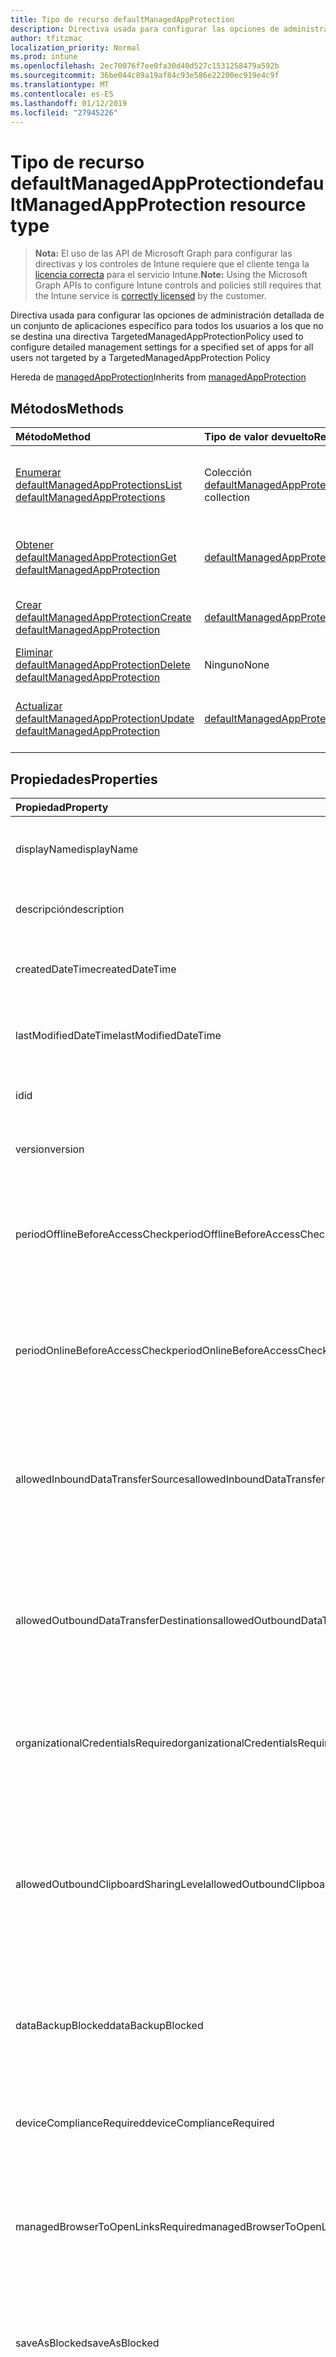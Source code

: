```yaml
---
title: Tipo de recurso defaultManagedAppProtection
description: Directiva usada para configurar las opciones de administración detallada de un conjunto de aplicaciones específico para todos los usuarios a los que no se destina una directiva TargetedManagedAppProtection
author: tfitzmac
localization_priority: Normal
ms.prod: intune
ms.openlocfilehash: 2ec70076f7ee0fa30d40d527c1531258479a592b
ms.sourcegitcommit: 36be044c89a19af84c93e586e22200ec919e4c9f
ms.translationtype: MT
ms.contentlocale: es-ES
ms.lasthandoff: 01/12/2019
ms.locfileid: "27945226"
---
```

# <a name="defaultmanagedappprotection-resource-type"></a><span data-ttu-id="ca2f0-103">Tipo de recurso defaultManagedAppProtection</span><span class="sxs-lookup"><span data-stu-id="ca2f0-103">defaultManagedAppProtection resource type</span></span>

> <span data-ttu-id="ca2f0-104">**Nota:** El uso de las API de Microsoft Graph para configurar las directivas y los controles de Intune requiere que el cliente tenga la [licencia correcta](https://go.microsoft.com/fwlink/?linkid=839381) para el servicio Intune.</span><span class="sxs-lookup"><span data-stu-id="ca2f0-104">**Note:** Using the Microsoft Graph APIs to configure Intune controls and policies still requires that the Intune service is [correctly licensed](https://go.microsoft.com/fwlink/?linkid=839381) by the customer.</span></span>

<span data-ttu-id="ca2f0-105">Directiva usada para configurar las opciones de administración detallada de un conjunto de aplicaciones específico para todos los usuarios a los que no se destina una directiva TargetedManagedAppProtection</span><span class="sxs-lookup"><span data-stu-id="ca2f0-105">Policy used to configure detailed management settings for a specified set of apps for all users not targeted by a TargetedManagedAppProtection Policy</span></span>

<span data-ttu-id="ca2f0-106">Hereda de [managedAppProtection](../resources/intune-mam-managedappprotection.md)</span><span class="sxs-lookup"><span data-stu-id="ca2f0-106">Inherits from [managedAppProtection](../resources/intune-mam-managedappprotection.md)</span></span>

## <a name="methods"></a><span data-ttu-id="ca2f0-107">Métodos</span><span class="sxs-lookup"><span data-stu-id="ca2f0-107">Methods</span></span>
|<span data-ttu-id="ca2f0-108">Método</span><span class="sxs-lookup"><span data-stu-id="ca2f0-108">Method</span></span>|<span data-ttu-id="ca2f0-109">Tipo de valor devuelto</span><span class="sxs-lookup"><span data-stu-id="ca2f0-109">Return Type</span></span>|<span data-ttu-id="ca2f0-110">Descripción</span><span class="sxs-lookup"><span data-stu-id="ca2f0-110">Description</span></span>|
|:---|:---|:---|
|[<span data-ttu-id="ca2f0-111">Enumerar defaultManagedAppProtections</span><span class="sxs-lookup"><span data-stu-id="ca2f0-111">List defaultManagedAppProtections</span></span>](../api/intune-mam-defaultmanagedappprotection-list.md)|<span data-ttu-id="ca2f0-112">Colección [defaultManagedAppProtection](../resources/intune-mam-defaultmanagedappprotection.md)</span><span class="sxs-lookup"><span data-stu-id="ca2f0-112">[defaultManagedAppProtection](../resources/intune-mam-defaultmanagedappprotection.md) collection</span></span>|<span data-ttu-id="ca2f0-113">Enumere las propiedades y las relaciones de los objetos [defaultManagedAppProtection](../resources/intune-mam-defaultmanagedappprotection.md).</span><span class="sxs-lookup"><span data-stu-id="ca2f0-113">List properties and relationships of the [defaultManagedAppProtection](../resources/intune-mam-defaultmanagedappprotection.md) objects.</span></span>|
|[<span data-ttu-id="ca2f0-114">Obtener defaultManagedAppProtection</span><span class="sxs-lookup"><span data-stu-id="ca2f0-114">Get defaultManagedAppProtection</span></span>](../api/intune-mam-defaultmanagedappprotection-get.md)|[<span data-ttu-id="ca2f0-115">defaultManagedAppProtection</span><span class="sxs-lookup"><span data-stu-id="ca2f0-115">defaultManagedAppProtection</span></span>](../resources/intune-mam-defaultmanagedappprotection.md)|<span data-ttu-id="ca2f0-116">Lea las propiedades y las relaciones del objeto [defaultManagedAppProtection](../resources/intune-mam-defaultmanagedappprotection.md).</span><span class="sxs-lookup"><span data-stu-id="ca2f0-116">Read properties and relationships of the [defaultManagedAppProtection](../resources/intune-mam-defaultmanagedappprotection.md) object.</span></span>|
|[<span data-ttu-id="ca2f0-117">Crear defaultManagedAppProtection</span><span class="sxs-lookup"><span data-stu-id="ca2f0-117">Create defaultManagedAppProtection</span></span>](../api/intune-mam-defaultmanagedappprotection-create.md)|[<span data-ttu-id="ca2f0-118">defaultManagedAppProtection</span><span class="sxs-lookup"><span data-stu-id="ca2f0-118">defaultManagedAppProtection</span></span>](../resources/intune-mam-defaultmanagedappprotection.md)|<span data-ttu-id="ca2f0-119">Cree un objeto [defaultManagedAppProtection](../resources/intune-mam-defaultmanagedappprotection.md).</span><span class="sxs-lookup"><span data-stu-id="ca2f0-119">Create a new [defaultManagedAppProtection](../resources/intune-mam-defaultmanagedappprotection.md) object.</span></span>|
|[<span data-ttu-id="ca2f0-120">Eliminar defaultManagedAppProtection</span><span class="sxs-lookup"><span data-stu-id="ca2f0-120">Delete defaultManagedAppProtection</span></span>](../api/intune-mam-defaultmanagedappprotection-delete.md)|<span data-ttu-id="ca2f0-121">Ninguno</span><span class="sxs-lookup"><span data-stu-id="ca2f0-121">None</span></span>|<span data-ttu-id="ca2f0-122">Elimina un [defaultManagedAppProtection](../resources/intune-mam-defaultmanagedappprotection.md).</span><span class="sxs-lookup"><span data-stu-id="ca2f0-122">Deletes a [defaultManagedAppProtection](../resources/intune-mam-defaultmanagedappprotection.md).</span></span>|
|[<span data-ttu-id="ca2f0-123">Actualizar defaultManagedAppProtection</span><span class="sxs-lookup"><span data-stu-id="ca2f0-123">Update defaultManagedAppProtection</span></span>](../api/intune-mam-defaultmanagedappprotection-update.md)|[<span data-ttu-id="ca2f0-124">defaultManagedAppProtection</span><span class="sxs-lookup"><span data-stu-id="ca2f0-124">defaultManagedAppProtection</span></span>](../resources/intune-mam-defaultmanagedappprotection.md)|<span data-ttu-id="ca2f0-125">Actualice las propiedades de un objeto [defaultManagedAppProtection](../resources/intune-mam-defaultmanagedappprotection.md).</span><span class="sxs-lookup"><span data-stu-id="ca2f0-125">Update the properties of a [defaultManagedAppProtection](../resources/intune-mam-defaultmanagedappprotection.md) object.</span></span>|

## <a name="properties"></a><span data-ttu-id="ca2f0-126">Propiedades</span><span class="sxs-lookup"><span data-stu-id="ca2f0-126">Properties</span></span>
|<span data-ttu-id="ca2f0-127">Propiedad</span><span class="sxs-lookup"><span data-stu-id="ca2f0-127">Property</span></span>|<span data-ttu-id="ca2f0-128">Tipo</span><span class="sxs-lookup"><span data-stu-id="ca2f0-128">Type</span></span>|<span data-ttu-id="ca2f0-129">Descripción</span><span class="sxs-lookup"><span data-stu-id="ca2f0-129">Description</span></span>|
|:---|:---|:---|
|<span data-ttu-id="ca2f0-130">displayName</span><span class="sxs-lookup"><span data-stu-id="ca2f0-130">displayName</span></span>|<span data-ttu-id="ca2f0-131">Cadena</span><span class="sxs-lookup"><span data-stu-id="ca2f0-131">String</span></span>|<span data-ttu-id="ca2f0-132">Nombre para mostrar de la directiva.</span><span class="sxs-lookup"><span data-stu-id="ca2f0-132">Policy display name.</span></span> <span data-ttu-id="ca2f0-133">Heredado de [managedAppPolicy](../resources/intune-mam-managedapppolicy.md).</span><span class="sxs-lookup"><span data-stu-id="ca2f0-133">Inherited from [managedAppPolicy](../resources/intune-mam-managedapppolicy.md)</span></span>|
|<span data-ttu-id="ca2f0-134">descripción</span><span class="sxs-lookup"><span data-stu-id="ca2f0-134">description</span></span>|<span data-ttu-id="ca2f0-135">Cadena</span><span class="sxs-lookup"><span data-stu-id="ca2f0-135">String</span></span>|<span data-ttu-id="ca2f0-136">Descripción de la directiva.</span><span class="sxs-lookup"><span data-stu-id="ca2f0-136">The policy's description.</span></span> <span data-ttu-id="ca2f0-137">Heredado de [managedAppPolicy](../resources/intune-mam-managedapppolicy.md).</span><span class="sxs-lookup"><span data-stu-id="ca2f0-137">Inherited from [managedAppPolicy](../resources/intune-mam-managedapppolicy.md)</span></span>|
|<span data-ttu-id="ca2f0-138">createdDateTime</span><span class="sxs-lookup"><span data-stu-id="ca2f0-138">createdDateTime</span></span>|<span data-ttu-id="ca2f0-139">DateTimeOffset</span><span class="sxs-lookup"><span data-stu-id="ca2f0-139">DateTimeOffset</span></span>|<span data-ttu-id="ca2f0-140">Fecha y hora de creación de la directiva.</span><span class="sxs-lookup"><span data-stu-id="ca2f0-140">The date and time the policy was created.</span></span> <span data-ttu-id="ca2f0-141">Heredado de [managedAppPolicy](../resources/intune-mam-managedapppolicy.md).</span><span class="sxs-lookup"><span data-stu-id="ca2f0-141">Inherited from [managedAppPolicy](../resources/intune-mam-managedapppolicy.md)</span></span>|
|<span data-ttu-id="ca2f0-142">lastModifiedDateTime</span><span class="sxs-lookup"><span data-stu-id="ca2f0-142">lastModifiedDateTime</span></span>|<span data-ttu-id="ca2f0-143">DateTimeOffset</span><span class="sxs-lookup"><span data-stu-id="ca2f0-143">DateTimeOffset</span></span>|<span data-ttu-id="ca2f0-144">Última vez que se modificó la directiva.</span><span class="sxs-lookup"><span data-stu-id="ca2f0-144">Last time the policy was modified.</span></span> <span data-ttu-id="ca2f0-145">Heredado de [managedAppPolicy](../resources/intune-mam-managedapppolicy.md).</span><span class="sxs-lookup"><span data-stu-id="ca2f0-145">Inherited from [managedAppPolicy](../resources/intune-mam-managedapppolicy.md)</span></span>|
|<span data-ttu-id="ca2f0-146">id</span><span class="sxs-lookup"><span data-stu-id="ca2f0-146">id</span></span>|<span data-ttu-id="ca2f0-147">Cadena</span><span class="sxs-lookup"><span data-stu-id="ca2f0-147">String</span></span>|<span data-ttu-id="ca2f0-148">Clave de la entidad.</span><span class="sxs-lookup"><span data-stu-id="ca2f0-148">Key of the entity.</span></span> <span data-ttu-id="ca2f0-149">Heredado de [managedAppPolicy](../resources/intune-mam-managedapppolicy.md).</span><span class="sxs-lookup"><span data-stu-id="ca2f0-149">Inherited from [managedAppPolicy](../resources/intune-mam-managedapppolicy.md)</span></span>|
|<span data-ttu-id="ca2f0-150">version</span><span class="sxs-lookup"><span data-stu-id="ca2f0-150">version</span></span>|<span data-ttu-id="ca2f0-151">Cadena</span><span class="sxs-lookup"><span data-stu-id="ca2f0-151">String</span></span>|<span data-ttu-id="ca2f0-152">Versión de la entidad.</span><span class="sxs-lookup"><span data-stu-id="ca2f0-152">Version of the entity.</span></span> <span data-ttu-id="ca2f0-153">Heredado de [managedAppPolicy](../resources/intune-mam-managedapppolicy.md).</span><span class="sxs-lookup"><span data-stu-id="ca2f0-153">Inherited from [managedAppPolicy](../resources/intune-mam-managedapppolicy.md)</span></span>|
|<span data-ttu-id="ca2f0-154">periodOfflineBeforeAccessCheck</span><span class="sxs-lookup"><span data-stu-id="ca2f0-154">periodOfflineBeforeAccessCheck</span></span>|<span data-ttu-id="ca2f0-155">Duración</span><span class="sxs-lookup"><span data-stu-id="ca2f0-155">Duration</span></span>|<span data-ttu-id="ca2f0-156">Período tras el cual se comprueba el acceso cuando el dispositivo no está conectado a Internet.</span><span class="sxs-lookup"><span data-stu-id="ca2f0-156">The period after which access is checked when the device is not connected to the internet.</span></span> <span data-ttu-id="ca2f0-157">Heredado de [managedAppProtection](../resources/intune-mam-managedappprotection.md).</span><span class="sxs-lookup"><span data-stu-id="ca2f0-157">Inherited from [managedAppProtection](../resources/intune-mam-managedappprotection.md)</span></span>|
|<span data-ttu-id="ca2f0-158">periodOnlineBeforeAccessCheck</span><span class="sxs-lookup"><span data-stu-id="ca2f0-158">periodOnlineBeforeAccessCheck</span></span>|<span data-ttu-id="ca2f0-159">Duración</span><span class="sxs-lookup"><span data-stu-id="ca2f0-159">Duration</span></span>|<span data-ttu-id="ca2f0-160">Período tras el cual se comprueba el acceso cuando el dispositivo está conectado a Internet.</span><span class="sxs-lookup"><span data-stu-id="ca2f0-160">The period after which access is checked when the device is connected to the internet.</span></span> <span data-ttu-id="ca2f0-161">Heredado de [managedAppProtection](../resources/intune-mam-managedappprotection.md).</span><span class="sxs-lookup"><span data-stu-id="ca2f0-161">Inherited from [managedAppProtection](../resources/intune-mam-managedappprotection.md)</span></span>|
|<span data-ttu-id="ca2f0-162">allowedInboundDataTransferSources</span><span class="sxs-lookup"><span data-stu-id="ca2f0-162">allowedInboundDataTransferSources</span></span>|[<span data-ttu-id="ca2f0-163">managedAppDataTransferLevel</span><span class="sxs-lookup"><span data-stu-id="ca2f0-163">managedAppDataTransferLevel</span></span>](../resources/intune-mam-managedappdatatransferlevel.md)|<span data-ttu-id="ca2f0-164">Orígenes desde los que se permite la transferencia de datos.</span><span class="sxs-lookup"><span data-stu-id="ca2f0-164">Sources from which data is allowed to be transferred.</span></span> <span data-ttu-id="ca2f0-165">Se hereda de [managedAppProtection](../resources/intune-mam-managedappprotection.md).</span><span class="sxs-lookup"><span data-stu-id="ca2f0-165">Inherited from [managedAppProtection](../resources/intune-mam-managedappprotection.md).</span></span> <span data-ttu-id="ca2f0-166">Los valores posibles son: `allApps`, `managedApps` y `none`.</span><span class="sxs-lookup"><span data-stu-id="ca2f0-166">Possible values are: `allApps`, `managedApps`, `none`.</span></span>|
|<span data-ttu-id="ca2f0-167">allowedOutboundDataTransferDestinations</span><span class="sxs-lookup"><span data-stu-id="ca2f0-167">allowedOutboundDataTransferDestinations</span></span>|[<span data-ttu-id="ca2f0-168">managedAppDataTransferLevel</span><span class="sxs-lookup"><span data-stu-id="ca2f0-168">managedAppDataTransferLevel</span></span>](../resources/intune-mam-managedappdatatransferlevel.md)|<span data-ttu-id="ca2f0-169">Destinos a los que se permite la transferencia de datos.</span><span class="sxs-lookup"><span data-stu-id="ca2f0-169">Destinations to which data is allowed to be transferred.</span></span> <span data-ttu-id="ca2f0-170">Se hereda de [managedAppProtection](../resources/intune-mam-managedappprotection.md).</span><span class="sxs-lookup"><span data-stu-id="ca2f0-170">Inherited from [managedAppProtection](../resources/intune-mam-managedappprotection.md).</span></span> <span data-ttu-id="ca2f0-171">Los valores posibles son: `allApps`, `managedApps` y `none`.</span><span class="sxs-lookup"><span data-stu-id="ca2f0-171">Possible values are: `allApps`, `managedApps`, `none`.</span></span>|
|<span data-ttu-id="ca2f0-172">organizationalCredentialsRequired</span><span class="sxs-lookup"><span data-stu-id="ca2f0-172">organizationalCredentialsRequired</span></span>|<span data-ttu-id="ca2f0-173">Booleano</span><span class="sxs-lookup"><span data-stu-id="ca2f0-173">Boolean</span></span>|<span data-ttu-id="ca2f0-174">Indica si son necesarias las credenciales de la organización para usar la aplicación.</span><span class="sxs-lookup"><span data-stu-id="ca2f0-174">Indicates whether organizational credentials are required for app use.</span></span> <span data-ttu-id="ca2f0-175">Heredado de [managedAppProtection](../resources/intune-mam-managedappprotection.md).</span><span class="sxs-lookup"><span data-stu-id="ca2f0-175">Inherited from [managedAppProtection](../resources/intune-mam-managedappprotection.md)</span></span>|
|<span data-ttu-id="ca2f0-176">allowedOutboundClipboardSharingLevel</span><span class="sxs-lookup"><span data-stu-id="ca2f0-176">allowedOutboundClipboardSharingLevel</span></span>|[<span data-ttu-id="ca2f0-177">managedAppClipboardSharingLevel</span><span class="sxs-lookup"><span data-stu-id="ca2f0-177">managedAppClipboardSharingLevel</span></span>](../resources/intune-mam-managedappclipboardsharinglevel.md)|<span data-ttu-id="ca2f0-178">Nivel al que puede compartirse el Portapapeles entre aplicaciones en el dispositivo administrado.</span><span class="sxs-lookup"><span data-stu-id="ca2f0-178">The level to which the clipboard may be shared between apps on the managed device.</span></span> <span data-ttu-id="ca2f0-179">Se hereda de [managedAppProtection](../resources/intune-mam-managedappprotection.md).</span><span class="sxs-lookup"><span data-stu-id="ca2f0-179">Inherited from [managedAppProtection](../resources/intune-mam-managedappprotection.md).</span></span> <span data-ttu-id="ca2f0-180">Los valores posibles son: `allApps`, `managedAppsWithPasteIn`, `managedApps` y `blocked`.</span><span class="sxs-lookup"><span data-stu-id="ca2f0-180">Possible values are: `allApps`, `managedAppsWithPasteIn`, `managedApps`, `blocked`.</span></span>|
|<span data-ttu-id="ca2f0-181">dataBackupBlocked</span><span class="sxs-lookup"><span data-stu-id="ca2f0-181">dataBackupBlocked</span></span>|<span data-ttu-id="ca2f0-182">Booleano</span><span class="sxs-lookup"><span data-stu-id="ca2f0-182">Boolean</span></span>|<span data-ttu-id="ca2f0-183">Indica si se bloquea la copia de seguridad de los datos de una aplicación administrada.</span><span class="sxs-lookup"><span data-stu-id="ca2f0-183">Indicates whether the backup of a managed app's data is blocked.</span></span> <span data-ttu-id="ca2f0-184">Heredado de [managedAppProtection](../resources/intune-mam-managedappprotection.md).</span><span class="sxs-lookup"><span data-stu-id="ca2f0-184">Inherited from [managedAppProtection](../resources/intune-mam-managedappprotection.md)</span></span>|
|<span data-ttu-id="ca2f0-185">deviceComplianceRequired</span><span class="sxs-lookup"><span data-stu-id="ca2f0-185">deviceComplianceRequired</span></span>|<span data-ttu-id="ca2f0-186">Booleano</span><span class="sxs-lookup"><span data-stu-id="ca2f0-186">Boolean</span></span>|<span data-ttu-id="ca2f0-187">Indica si se requiere el cumplimiento del dispositivo.</span><span class="sxs-lookup"><span data-stu-id="ca2f0-187">Indicates whether device compliance is required.</span></span> <span data-ttu-id="ca2f0-188">Heredado de [managedAppProtection](../resources/intune-mam-managedappprotection.md).</span><span class="sxs-lookup"><span data-stu-id="ca2f0-188">Inherited from [managedAppProtection](../resources/intune-mam-managedappprotection.md)</span></span>|
|<span data-ttu-id="ca2f0-189">managedBrowserToOpenLinksRequired</span><span class="sxs-lookup"><span data-stu-id="ca2f0-189">managedBrowserToOpenLinksRequired</span></span>|<span data-ttu-id="ca2f0-190">Booleano</span><span class="sxs-lookup"><span data-stu-id="ca2f0-190">Boolean</span></span>|<span data-ttu-id="ca2f0-191">Indica si se deben abrir los vínculos de Internet en la aplicación del explorador administrado.</span><span class="sxs-lookup"><span data-stu-id="ca2f0-191">Indicates whether internet links should be opened in the managed browser app.</span></span> <span data-ttu-id="ca2f0-192">Heredado de [managedAppProtection](../resources/intune-mam-managedappprotection.md).</span><span class="sxs-lookup"><span data-stu-id="ca2f0-192">Inherited from [managedAppProtection](../resources/intune-mam-managedappprotection.md)</span></span>|
|<span data-ttu-id="ca2f0-193">saveAsBlocked</span><span class="sxs-lookup"><span data-stu-id="ca2f0-193">saveAsBlocked</span></span>|<span data-ttu-id="ca2f0-194">Booleano</span><span class="sxs-lookup"><span data-stu-id="ca2f0-194">Boolean</span></span>|<span data-ttu-id="ca2f0-195">Indica si los usuarios pueden usar el elemento de menú "Guardar como" para guardar una copia de los archivos protegidos.</span><span class="sxs-lookup"><span data-stu-id="ca2f0-195">Indicates whether users may use the "Save As" menu item to save a copy of protected files.</span></span> <span data-ttu-id="ca2f0-196">Heredado de [managedAppProtection](../resources/intune-mam-managedappprotection.md).</span><span class="sxs-lookup"><span data-stu-id="ca2f0-196">Inherited from [managedAppProtection](../resources/intune-mam-managedappprotection.md)</span></span>|
|<span data-ttu-id="ca2f0-197">periodOfflineBeforeWipeIsEnforced</span><span class="sxs-lookup"><span data-stu-id="ca2f0-197">periodOfflineBeforeWipeIsEnforced</span></span>|<span data-ttu-id="ca2f0-198">Duración</span><span class="sxs-lookup"><span data-stu-id="ca2f0-198">Duration</span></span>|<span data-ttu-id="ca2f0-199">Cantidad de tiempo que una aplicación puede estar desconectada de Internet antes de que se borren los datos administrados.</span><span class="sxs-lookup"><span data-stu-id="ca2f0-199">The amount of time an app is allowed to remain disconnected from the internet before all managed data it is wiped.</span></span> <span data-ttu-id="ca2f0-200">Heredado de [managedAppProtection](../resources/intune-mam-managedappprotection.md).</span><span class="sxs-lookup"><span data-stu-id="ca2f0-200">Inherited from [managedAppProtection](../resources/intune-mam-managedappprotection.md)</span></span>|
|<span data-ttu-id="ca2f0-201">pinRequired</span><span class="sxs-lookup"><span data-stu-id="ca2f0-201">pinRequired</span></span>|<span data-ttu-id="ca2f0-202">Booleano</span><span class="sxs-lookup"><span data-stu-id="ca2f0-202">Boolean</span></span>|<span data-ttu-id="ca2f0-203">Indica si se requiere un PIN de nivel de aplicación.</span><span class="sxs-lookup"><span data-stu-id="ca2f0-203">Indicates whether an app-level pin is required.</span></span> <span data-ttu-id="ca2f0-204">Heredado de [managedAppProtection](../resources/intune-mam-managedappprotection.md).</span><span class="sxs-lookup"><span data-stu-id="ca2f0-204">Inherited from [managedAppProtection](../resources/intune-mam-managedappprotection.md)</span></span>|
|<span data-ttu-id="ca2f0-205">maximumPinRetries</span><span class="sxs-lookup"><span data-stu-id="ca2f0-205">maximumPinRetries</span></span>|<span data-ttu-id="ca2f0-206">Int32</span><span class="sxs-lookup"><span data-stu-id="ca2f0-206">Int32</span></span>|<span data-ttu-id="ca2f0-207">Número máximo de reintentos de pin incorrecto intentos antes de la aplicación administrada se bloquea o se borre.</span><span class="sxs-lookup"><span data-stu-id="ca2f0-207">Maximum number of incorrect pin retry attempts before the managed app is either blocked or wiped.</span></span> <span data-ttu-id="ca2f0-208">Heredado de [managedAppProtection](../resources/intune-mam-managedappprotection.md).</span><span class="sxs-lookup"><span data-stu-id="ca2f0-208">Inherited from [managedAppProtection](../resources/intune-mam-managedappprotection.md)</span></span>|
|<span data-ttu-id="ca2f0-209">simplePinBlocked</span><span class="sxs-lookup"><span data-stu-id="ca2f0-209">simplePinBlocked</span></span>|<span data-ttu-id="ca2f0-210">Booleano</span><span class="sxs-lookup"><span data-stu-id="ca2f0-210">Boolean</span></span>|<span data-ttu-id="ca2f0-211">Indica si simplePin está bloqueado.</span><span class="sxs-lookup"><span data-stu-id="ca2f0-211">Indicates whether simplePin is blocked.</span></span> <span data-ttu-id="ca2f0-212">Heredado de [managedAppProtection](../resources/intune-mam-managedappprotection.md).</span><span class="sxs-lookup"><span data-stu-id="ca2f0-212">Inherited from [managedAppProtection](../resources/intune-mam-managedappprotection.md)</span></span>|
|<span data-ttu-id="ca2f0-213">minimumPinLength</span><span class="sxs-lookup"><span data-stu-id="ca2f0-213">minimumPinLength</span></span>|<span data-ttu-id="ca2f0-214">Int32</span><span class="sxs-lookup"><span data-stu-id="ca2f0-214">Int32</span></span>|<span data-ttu-id="ca2f0-215">Longitud mínima de PIN necesaria para un PIN de nivel de aplicación si PinRequired se establece en True. Heredado de [managedAppProtection](../resources/intune-mam-managedappprotection.md).</span><span class="sxs-lookup"><span data-stu-id="ca2f0-215">Minimum pin length required for an app-level pin if PinRequired is set to True Inherited from [managedAppProtection](../resources/intune-mam-managedappprotection.md)</span></span>|
|<span data-ttu-id="ca2f0-216">pinCharacterSet</span><span class="sxs-lookup"><span data-stu-id="ca2f0-216">pinCharacterSet</span></span>|[<span data-ttu-id="ca2f0-217">managedAppPinCharacterSet</span><span class="sxs-lookup"><span data-stu-id="ca2f0-217">managedAppPinCharacterSet</span></span>](../resources/intune-mam-managedapppincharacterset.md)|<span data-ttu-id="ca2f0-218">Conjunto de caracteres que se puede usar para un PIN de nivel de aplicación si PinRequired se establece en True.</span><span class="sxs-lookup"><span data-stu-id="ca2f0-218">Character set which may be used for an app-level pin if PinRequired is set to True.</span></span> <span data-ttu-id="ca2f0-219">Se hereda de [managedAppProtection](../resources/intune-mam-managedappprotection.md).</span><span class="sxs-lookup"><span data-stu-id="ca2f0-219">Inherited from [managedAppProtection](../resources/intune-mam-managedappprotection.md).</span></span> <span data-ttu-id="ca2f0-220">Los valores posibles son: `numeric` y `alphanumericAndSymbol`.</span><span class="sxs-lookup"><span data-stu-id="ca2f0-220">Possible values are: `numeric`, `alphanumericAndSymbol`.</span></span>|
|<span data-ttu-id="ca2f0-221">periodBeforePinReset</span><span class="sxs-lookup"><span data-stu-id="ca2f0-221">periodBeforePinReset</span></span>|<span data-ttu-id="ca2f0-222">Duración</span><span class="sxs-lookup"><span data-stu-id="ca2f0-222">Duration</span></span>|<span data-ttu-id="ca2f0-223">TimePeriod antes de que se deba restablecer el PIN de todos los niveles si PinRequired se establece en True.</span><span class="sxs-lookup"><span data-stu-id="ca2f0-223">TimePeriod before the all-level pin must be reset if PinRequired is set to True.</span></span> <span data-ttu-id="ca2f0-224">Heredado de [managedAppProtection](../resources/intune-mam-managedappprotection.md).</span><span class="sxs-lookup"><span data-stu-id="ca2f0-224">Inherited from [managedAppProtection](../resources/intune-mam-managedappprotection.md)</span></span>|
|<span data-ttu-id="ca2f0-225">allowedDataStorageLocations</span><span class="sxs-lookup"><span data-stu-id="ca2f0-225">allowedDataStorageLocations</span></span>|<span data-ttu-id="ca2f0-226">colección de [managedAppDataStorageLocation](../resources/intune-mam-managedappdatastoragelocation.md)</span><span class="sxs-lookup"><span data-stu-id="ca2f0-226">[managedAppDataStorageLocation](../resources/intune-mam-managedappdatastoragelocation.md) collection</span></span>|<span data-ttu-id="ca2f0-227">Ubicaciones de almacenamiento de datos en las que un usuario puede almacenar datos administrados.</span><span class="sxs-lookup"><span data-stu-id="ca2f0-227">Data storage locations where a user may store managed data.</span></span> <span data-ttu-id="ca2f0-228">Heredado de [managedAppProtection](../resources/intune-mam-managedappprotection.md)</span><span class="sxs-lookup"><span data-stu-id="ca2f0-228">Inherited from [managedAppProtection](../resources/intune-mam-managedappprotection.md)</span></span>|
|<span data-ttu-id="ca2f0-229">contactSyncBlocked</span><span class="sxs-lookup"><span data-stu-id="ca2f0-229">contactSyncBlocked</span></span>|<span data-ttu-id="ca2f0-230">Booleano</span><span class="sxs-lookup"><span data-stu-id="ca2f0-230">Boolean</span></span>|<span data-ttu-id="ca2f0-231">Indica si se pueden sincronizar los contactos en el dispositivo del usuario.</span><span class="sxs-lookup"><span data-stu-id="ca2f0-231">Indicates whether contacts can be synced to the user's device.</span></span> <span data-ttu-id="ca2f0-232">Heredado de [managedAppProtection](../resources/intune-mam-managedappprotection.md).</span><span class="sxs-lookup"><span data-stu-id="ca2f0-232">Inherited from [managedAppProtection](../resources/intune-mam-managedappprotection.md)</span></span>|
|<span data-ttu-id="ca2f0-233">printBlocked</span><span class="sxs-lookup"><span data-stu-id="ca2f0-233">printBlocked</span></span>|<span data-ttu-id="ca2f0-234">Booleano</span><span class="sxs-lookup"><span data-stu-id="ca2f0-234">Boolean</span></span>|<span data-ttu-id="ca2f0-235">Indica si se puede imprimir desde las aplicaciones administradas.</span><span class="sxs-lookup"><span data-stu-id="ca2f0-235">Indicates whether printing is allowed from managed apps.</span></span> <span data-ttu-id="ca2f0-236">Heredado de [managedAppProtection](../resources/intune-mam-managedappprotection.md).</span><span class="sxs-lookup"><span data-stu-id="ca2f0-236">Inherited from [managedAppProtection](../resources/intune-mam-managedappprotection.md)</span></span>|
|<span data-ttu-id="ca2f0-237">fingerprintBlocked</span><span class="sxs-lookup"><span data-stu-id="ca2f0-237">fingerprintBlocked</span></span>|<span data-ttu-id="ca2f0-238">Booleano</span><span class="sxs-lookup"><span data-stu-id="ca2f0-238">Boolean</span></span>|<span data-ttu-id="ca2f0-239">Indica si se permite el uso del lector de huellas digitales en lugar de un PIN si PinRequired se establece en True.</span><span class="sxs-lookup"><span data-stu-id="ca2f0-239">Indicates whether use of the fingerprint reader is allowed in place of a pin if PinRequired is set to True.</span></span> <span data-ttu-id="ca2f0-240">Heredado de [managedAppProtection](../resources/intune-mam-managedappprotection.md).</span><span class="sxs-lookup"><span data-stu-id="ca2f0-240">Inherited from [managedAppProtection](../resources/intune-mam-managedappprotection.md)</span></span>|
|<span data-ttu-id="ca2f0-241">disableAppPinIfDevicePinIsSet</span><span class="sxs-lookup"><span data-stu-id="ca2f0-241">disableAppPinIfDevicePinIsSet</span></span>|<span data-ttu-id="ca2f0-242">Booleano</span><span class="sxs-lookup"><span data-stu-id="ca2f0-242">Boolean</span></span>|<span data-ttu-id="ca2f0-243">Indica si es necesario el uso del PIN de la aplicación si se establece el PIN del dispositivo.</span><span class="sxs-lookup"><span data-stu-id="ca2f0-243">Indicates whether use of the app pin is required if the device pin is set.</span></span> <span data-ttu-id="ca2f0-244">Heredado de [managedAppProtection](../resources/intune-mam-managedappprotection.md).</span><span class="sxs-lookup"><span data-stu-id="ca2f0-244">Inherited from [managedAppProtection](../resources/intune-mam-managedappprotection.md)</span></span>|
|<span data-ttu-id="ca2f0-245">minimumRequiredOsVersion</span><span class="sxs-lookup"><span data-stu-id="ca2f0-245">minimumRequiredOsVersion</span></span>|<span data-ttu-id="ca2f0-246">Cadena</span><span class="sxs-lookup"><span data-stu-id="ca2f0-246">String</span></span>|<span data-ttu-id="ca2f0-247">Las versiones anteriores a la versión especificada impedirán que la aplicación administrada obtenga acceso a los datos de la compañía.</span><span class="sxs-lookup"><span data-stu-id="ca2f0-247">Versions less than the specified version will block the managed app from accessing company data.</span></span> <span data-ttu-id="ca2f0-248">Heredado de [managedAppProtection](../resources/intune-mam-managedappprotection.md).</span><span class="sxs-lookup"><span data-stu-id="ca2f0-248">Inherited from [managedAppProtection](../resources/intune-mam-managedappprotection.md)</span></span>|
|<span data-ttu-id="ca2f0-249">minimumWarningOsVersion</span><span class="sxs-lookup"><span data-stu-id="ca2f0-249">minimumWarningOsVersion</span></span>|<span data-ttu-id="ca2f0-250">Cadena</span><span class="sxs-lookup"><span data-stu-id="ca2f0-250">String</span></span>|<span data-ttu-id="ca2f0-251">Las versiones anteriores a la versión especificada provocarán un mensaje de advertencia en la aplicación administrada que intenta obtener acceso a los datos de la compañía.</span><span class="sxs-lookup"><span data-stu-id="ca2f0-251">Versions less than the specified version will result in warning message on the managed app from accessing company data.</span></span> <span data-ttu-id="ca2f0-252">Heredado de [managedAppProtection](../resources/intune-mam-managedappprotection.md).</span><span class="sxs-lookup"><span data-stu-id="ca2f0-252">Inherited from [managedAppProtection](../resources/intune-mam-managedappprotection.md)</span></span>|
|<span data-ttu-id="ca2f0-253">minimumRequiredAppVersion</span><span class="sxs-lookup"><span data-stu-id="ca2f0-253">minimumRequiredAppVersion</span></span>|<span data-ttu-id="ca2f0-254">Cadena</span><span class="sxs-lookup"><span data-stu-id="ca2f0-254">String</span></span>|<span data-ttu-id="ca2f0-255">Las versiones anteriores a la versión especificada impedirán que la aplicación administrada obtenga acceso a los datos de la compañía.</span><span class="sxs-lookup"><span data-stu-id="ca2f0-255">Versions less than the specified version will block the managed app from accessing company data.</span></span> <span data-ttu-id="ca2f0-256">Heredado de [managedAppProtection](../resources/intune-mam-managedappprotection.md).</span><span class="sxs-lookup"><span data-stu-id="ca2f0-256">Inherited from [managedAppProtection](../resources/intune-mam-managedappprotection.md)</span></span>|
|<span data-ttu-id="ca2f0-257">minimumWarningAppVersion</span><span class="sxs-lookup"><span data-stu-id="ca2f0-257">minimumWarningAppVersion</span></span>|<span data-ttu-id="ca2f0-258">Cadena</span><span class="sxs-lookup"><span data-stu-id="ca2f0-258">String</span></span>|<span data-ttu-id="ca2f0-259">Las versiones anteriores a la versión especificada provocarán un mensaje de advertencia en la aplicación administrada.</span><span class="sxs-lookup"><span data-stu-id="ca2f0-259">Versions less than the specified version will result in warning message on the managed app.</span></span> <span data-ttu-id="ca2f0-260">Heredado de [managedAppProtection](../resources/intune-mam-managedappprotection.md).</span><span class="sxs-lookup"><span data-stu-id="ca2f0-260">Inherited from [managedAppProtection](../resources/intune-mam-managedappprotection.md)</span></span>|
|<span data-ttu-id="ca2f0-261">appDataEncryptionType</span><span class="sxs-lookup"><span data-stu-id="ca2f0-261">appDataEncryptionType</span></span>|[<span data-ttu-id="ca2f0-262">managedAppDataEncryptionType</span><span class="sxs-lookup"><span data-stu-id="ca2f0-262">managedAppDataEncryptionType</span></span>](../resources/intune-mam-managedappdataencryptiontype.md)|<span data-ttu-id="ca2f0-263">Tipo de cifrado que debe usarse para los datos en una aplicación administrada.</span><span class="sxs-lookup"><span data-stu-id="ca2f0-263">Type of encryption which should be used for data in a managed app.</span></span> <span data-ttu-id="ca2f0-264">(sólo iOS).</span><span class="sxs-lookup"><span data-stu-id="ca2f0-264">(iOS Only).</span></span> <span data-ttu-id="ca2f0-265">Los valores posibles son: `useDeviceSettings`, `afterDeviceRestart`, `whenDeviceLockedExceptOpenFiles` y `whenDeviceLocked`.</span><span class="sxs-lookup"><span data-stu-id="ca2f0-265">Possible values are: `useDeviceSettings`, `afterDeviceRestart`, `whenDeviceLockedExceptOpenFiles`, `whenDeviceLocked`.</span></span>|
|<span data-ttu-id="ca2f0-266">screenCaptureBlocked</span><span class="sxs-lookup"><span data-stu-id="ca2f0-266">screenCaptureBlocked</span></span>|<span data-ttu-id="ca2f0-267">Booleano</span><span class="sxs-lookup"><span data-stu-id="ca2f0-267">Boolean</span></span>|<span data-ttu-id="ca2f0-268">Indica si se bloquea la captura de pantalla.</span><span class="sxs-lookup"><span data-stu-id="ca2f0-268">Indicates whether screen capture is blocked.</span></span> <span data-ttu-id="ca2f0-269">(Solo para Android).</span><span class="sxs-lookup"><span data-stu-id="ca2f0-269">(Android only)</span></span>|
|<span data-ttu-id="ca2f0-270">encryptAppData</span><span class="sxs-lookup"><span data-stu-id="ca2f0-270">encryptAppData</span></span>|<span data-ttu-id="ca2f0-271">Booleano</span><span class="sxs-lookup"><span data-stu-id="ca2f0-271">Boolean</span></span>|<span data-ttu-id="ca2f0-272">Indica si se deben cifrar los datos de la aplicación administrada.</span><span class="sxs-lookup"><span data-stu-id="ca2f0-272">Indicates whether managed-app data should be encrypted.</span></span> <span data-ttu-id="ca2f0-273">(Solo para Android).</span><span class="sxs-lookup"><span data-stu-id="ca2f0-273">(Android only)</span></span>|
|<span data-ttu-id="ca2f0-274">disableAppEncryptionIfDeviceEncryptionIsEnabled</span><span class="sxs-lookup"><span data-stu-id="ca2f0-274">disableAppEncryptionIfDeviceEncryptionIsEnabled</span></span>|<span data-ttu-id="ca2f0-275">Booleano</span><span class="sxs-lookup"><span data-stu-id="ca2f0-275">Boolean</span></span>|<span data-ttu-id="ca2f0-276">Cuando esta opción está habilitada, cifrado de nivel de aplicación está deshabilitado si está habilitado el cifrado de nivel de dispositivo.</span><span class="sxs-lookup"><span data-stu-id="ca2f0-276">When this setting is enabled, app level encryption is disabled if device level encryption is enabled.</span></span> <span data-ttu-id="ca2f0-277">(Solo para Android).</span><span class="sxs-lookup"><span data-stu-id="ca2f0-277">(Android only)</span></span>|
|<span data-ttu-id="ca2f0-278">minimumRequiredSdkVersion</span><span class="sxs-lookup"><span data-stu-id="ca2f0-278">minimumRequiredSdkVersion</span></span>|<span data-ttu-id="ca2f0-279">Cadena</span><span class="sxs-lookup"><span data-stu-id="ca2f0-279">String</span></span>|<span data-ttu-id="ca2f0-280">Las versiones anteriores a la versión especificada impedirán que la aplicación administrada obtenga acceso a los datos de la compañía.</span><span class="sxs-lookup"><span data-stu-id="ca2f0-280">Versions less than the specified version will block the managed app from accessing company data.</span></span> <span data-ttu-id="ca2f0-281">(sólo iOS)</span><span class="sxs-lookup"><span data-stu-id="ca2f0-281">(iOS Only)</span></span>|
|<span data-ttu-id="ca2f0-282">customSettings</span><span class="sxs-lookup"><span data-stu-id="ca2f0-282">customSettings</span></span>|<span data-ttu-id="ca2f0-283">Colección [keyValuePair](../resources/intune-mam-keyvaluepair.md)</span><span class="sxs-lookup"><span data-stu-id="ca2f0-283">[keyValuePair](../resources/intune-mam-keyvaluepair.md) collection</span></span>|<span data-ttu-id="ca2f0-284">Conjunto de pares de clave de cadena y valor de cadena que se va a enviar a los usuarios afectados, sin modificar por este servicio.</span><span class="sxs-lookup"><span data-stu-id="ca2f0-284">A set of string key and string value pairs to be sent to the affected users, unalterned by this service</span></span>|
|<span data-ttu-id="ca2f0-285">deployedAppCount</span><span class="sxs-lookup"><span data-stu-id="ca2f0-285">deployedAppCount</span></span>|<span data-ttu-id="ca2f0-286">Int32</span><span class="sxs-lookup"><span data-stu-id="ca2f0-286">Int32</span></span>|<span data-ttu-id="ca2f0-287">Número de aplicaciones en las que se implementará la directiva actual.</span><span class="sxs-lookup"><span data-stu-id="ca2f0-287">Count of apps to which the current policy is deployed.</span></span>|
|<span data-ttu-id="ca2f0-288">minimumRequiredPatchVersion</span><span class="sxs-lookup"><span data-stu-id="ca2f0-288">minimumRequiredPatchVersion</span></span>|<span data-ttu-id="ca2f0-289">Cadena</span><span class="sxs-lookup"><span data-stu-id="ca2f0-289">String</span></span>|<span data-ttu-id="ca2f0-290">Definir el nivel más antiguo de revisión de seguridad de Android necesario para que un usuario pueda tener acceso seguro a la aplicación.</span><span class="sxs-lookup"><span data-stu-id="ca2f0-290">Define the oldest required Android security patch level a user can have to gain secure access to the app.</span></span> <span data-ttu-id="ca2f0-291">(Solo para Android).</span><span class="sxs-lookup"><span data-stu-id="ca2f0-291">(Android only)</span></span>|
|<span data-ttu-id="ca2f0-292">minimumWarningPatchVersion</span><span class="sxs-lookup"><span data-stu-id="ca2f0-292">minimumWarningPatchVersion</span></span>|<span data-ttu-id="ca2f0-293">Cadena</span><span class="sxs-lookup"><span data-stu-id="ca2f0-293">String</span></span>|<span data-ttu-id="ca2f0-294">Definir el nivel más antiguo de revisión de seguridad de Android recomendado para que un usuario pueda tener acceso seguro a la aplicación.</span><span class="sxs-lookup"><span data-stu-id="ca2f0-294">Define the oldest recommended Android security patch level a user can have for secure access to the app.</span></span> <span data-ttu-id="ca2f0-295">(Solo para Android).</span><span class="sxs-lookup"><span data-stu-id="ca2f0-295">(Android only)</span></span>|
|<span data-ttu-id="ca2f0-296">faceIdBlocked</span><span class="sxs-lookup"><span data-stu-id="ca2f0-296">faceIdBlocked</span></span>|<span data-ttu-id="ca2f0-297">Booleano</span><span class="sxs-lookup"><span data-stu-id="ca2f0-297">Boolean</span></span>|<span data-ttu-id="ca2f0-298">Indica si se permite el uso de FaceID en lugar de un PIN si PinRequired se establece en True.</span><span class="sxs-lookup"><span data-stu-id="ca2f0-298">Indicates whether use of the FaceID is allowed in place of a pin if PinRequired is set to True.</span></span> <span data-ttu-id="ca2f0-299">(sólo iOS)</span><span class="sxs-lookup"><span data-stu-id="ca2f0-299">(iOS Only)</span></span>|

## <a name="relationships"></a><span data-ttu-id="ca2f0-300">Relaciones</span><span class="sxs-lookup"><span data-stu-id="ca2f0-300">Relationships</span></span>
|<span data-ttu-id="ca2f0-301">Relación</span><span class="sxs-lookup"><span data-stu-id="ca2f0-301">Relationship</span></span>|<span data-ttu-id="ca2f0-302">Tipo</span><span class="sxs-lookup"><span data-stu-id="ca2f0-302">Type</span></span>|<span data-ttu-id="ca2f0-303">Descripción</span><span class="sxs-lookup"><span data-stu-id="ca2f0-303">Description</span></span>|
|:---|:---|:---|
|<span data-ttu-id="ca2f0-304">aplicaciones</span><span class="sxs-lookup"><span data-stu-id="ca2f0-304">apps</span></span>|<span data-ttu-id="ca2f0-305">Colección [managedMobileApp](../resources/intune-mam-managedmobileapp.md)</span><span class="sxs-lookup"><span data-stu-id="ca2f0-305">[managedMobileApp](../resources/intune-mam-managedmobileapp.md) collection</span></span>|<span data-ttu-id="ca2f0-306">Lista de aplicaciones en las que se implementará la directiva.</span><span class="sxs-lookup"><span data-stu-id="ca2f0-306">List of apps to which the policy is deployed.</span></span>|
|<span data-ttu-id="ca2f0-307">deploymentSummary</span><span class="sxs-lookup"><span data-stu-id="ca2f0-307">deploymentSummary</span></span>|[<span data-ttu-id="ca2f0-308">managedAppPolicyDeploymentSummary</span><span class="sxs-lookup"><span data-stu-id="ca2f0-308">managedAppPolicyDeploymentSummary</span></span>](../resources/intune-mam-managedapppolicydeploymentsummary.md)|<span data-ttu-id="ca2f0-309">Propiedad de navegación para el resumen de implementación de la configuración.</span><span class="sxs-lookup"><span data-stu-id="ca2f0-309">Navigation property to deployment summary of the configuration.</span></span>|

## <a name="json-representation"></a><span data-ttu-id="ca2f0-310">Representación JSON</span><span class="sxs-lookup"><span data-stu-id="ca2f0-310">JSON Representation</span></span>
<span data-ttu-id="ca2f0-311">Aquí tiene una representación JSON del recurso.</span><span class="sxs-lookup"><span data-stu-id="ca2f0-311">Here is a JSON representation of the resource.</span></span>
<!-- {
  "blockType": "resource",
  "keyProperty": "id",
  "@odata.type": "microsoft.graph.defaultManagedAppProtection"
}
-->
``` json
{
  "@odata.type": "#microsoft.graph.defaultManagedAppProtection",
  "displayName": "String",
  "description": "String",
  "createdDateTime": "String (timestamp)",
  "lastModifiedDateTime": "String (timestamp)",
  "id": "String (identifier)",
  "version": "String",
  "periodOfflineBeforeAccessCheck": "String (duration)",
  "periodOnlineBeforeAccessCheck": "String (duration)",
  "allowedInboundDataTransferSources": "String",
  "allowedOutboundDataTransferDestinations": "String",
  "organizationalCredentialsRequired": true,
  "allowedOutboundClipboardSharingLevel": "String",
  "dataBackupBlocked": true,
  "deviceComplianceRequired": true,
  "managedBrowserToOpenLinksRequired": true,
  "saveAsBlocked": true,
  "periodOfflineBeforeWipeIsEnforced": "String (duration)",
  "pinRequired": true,
  "maximumPinRetries": 1024,
  "simplePinBlocked": true,
  "minimumPinLength": 1024,
  "pinCharacterSet": "String",
  "periodBeforePinReset": "String (duration)",
  "allowedDataStorageLocations": [
    "String"
  ],
  "contactSyncBlocked": true,
  "printBlocked": true,
  "fingerprintBlocked": true,
  "disableAppPinIfDevicePinIsSet": true,
  "minimumRequiredOsVersion": "String",
  "minimumWarningOsVersion": "String",
  "minimumRequiredAppVersion": "String",
  "minimumWarningAppVersion": "String",
  "appDataEncryptionType": "String",
  "screenCaptureBlocked": true,
  "encryptAppData": true,
  "disableAppEncryptionIfDeviceEncryptionIsEnabled": true,
  "minimumRequiredSdkVersion": "String",
  "customSettings": [
    {
      "@odata.type": "microsoft.graph.keyValuePair",
      "name": "String",
      "value": "String"
    }
  ],
  "deployedAppCount": 1024,
  "minimumRequiredPatchVersion": "String",
  "minimumWarningPatchVersion": "String",
  "faceIdBlocked": true
}
```

<!-- {
  "type": "#page.annotation",
  "suppressions": [
     "Warning: /api-reference/v1.0/resources/intune-mam-defaultmanagedappprotection.md/microsoft.graph.defaultManagedAppProtection/allowedDataStorageLocations:
      Inconsistent types between parameter (String) and table (Object)"
  ],
}
-->



